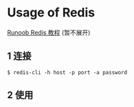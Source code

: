 # Usage of Redis

[Runoob Redis 教程](http://www.runoob.com/redis/redis-tutorial.html) (暂不展开)

## 1 连接

```
$ redis-cli -h host -p port -a password
```

## 2 使用

